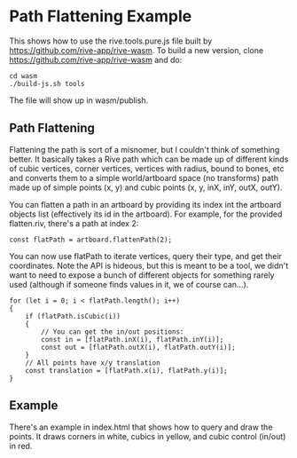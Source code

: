 # Path Flattening Example
This shows how to use the rive.tools.pure.js file built by https://github.com/rive-app/rive-wasm. To build a new version, clone https://github.com/rive-app/rive-wasm and do:

```
cd wasm
./build-js.sh tools
```

The file will show up in wasm/publish.

## Path Flattening
Flattening the path is sort of a misnomer, but I couldn't think of something better. It basically takes a Rive path which can be made up of different kinds of cubic vertices, corner vertices, vertices with radius, bound to bones, etc and converts them to a simple world/artboard space (no transforms) path made up of simple points (x, y) and cubic points (x, y, inX, inY, outX, outY).

You can flatten a path in an artboard by providing its index int the artboard objects list (effectively its id in the artboard). For example, for the provided flatten.riv, there's a path at index 2:
```
const flatPath = artboard.flattenPath(2);
```

You can now use flatPath to iterate vertices, query their type, and get their coordinates. Note the API is hideous, but this is meant to be a tool, we didn't want to need to expose a bunch of different objects for something rarely used (although if someone finds values in it, we of course can...).

```
for (let i = 0; i < flatPath.length(); i++)
{
    if (flatPath.isCubic(i))
    {
        // You can get the in/out positions:
        const in = [flatPath.inX(i), flatPath.inY(i)];
        const out = [flatPath.outX(i), flatPath.outY(i)];
    }
    // All points have x/y translation
    const translation = [flatPath.x(i), flatPath.y(i)];
}
```

## Example
There's an example in index.html that shows how to query and draw the points. It draws corners in white, cubics in yellow, and cubic control (in/out) in red.